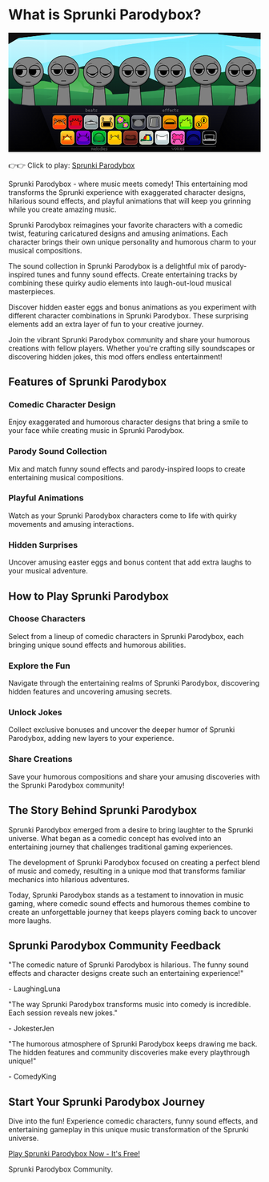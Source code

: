 # What is Sprunki Parodybox?

![Sprunki Parodybox](https://raw.githubusercontent.com/sprunkiscrunkly/sprunki-parodybox/refs/heads/main/sprunki-parodybox.png "Sprunki Parodybox")

👉👉 Click to play: [Sprunki Parodybox](https://sprunkiscrunkly.com/sprunki-parodybox/ "Sprunki Parodybox")

Sprunki Parodybox - where music meets comedy! This entertaining mod transforms the Sprunki experience with exaggerated character designs, hilarious sound effects, and playful animations that will keep you grinning while you create amazing music.

Sprunki Parodybox reimagines your favorite characters with a comedic twist, featuring caricatured designs and amusing animations. Each character brings their own unique personality and humorous charm to your musical compositions.

The sound collection in Sprunki Parodybox is a delightful mix of parody-inspired tunes and funny sound effects. Create entertaining tracks by combining these quirky audio elements into laugh-out-loud musical masterpieces.

Discover hidden easter eggs and bonus animations as you experiment with different character combinations in Sprunki Parodybox. These surprising elements add an extra layer of fun to your creative journey.

Join the vibrant Sprunki Parodybox community and share your humorous creations with fellow players. Whether you're crafting silly soundscapes or discovering hidden jokes, this mod offers endless entertainment!

## Features of Sprunki Parodybox

### Comedic Character Design

Enjoy exaggerated and humorous character designs that bring a smile to your face while creating music in Sprunki Parodybox.

### Parody Sound Collection

Mix and match funny sound effects and parody-inspired loops to create entertaining musical compositions.

### Playful Animations

Watch as your Sprunki Parodybox characters come to life with quirky movements and amusing interactions.

### Hidden Surprises

Uncover amusing easter eggs and bonus content that add extra laughs to your musical adventure.

## How to Play Sprunki Parodybox

### Choose Characters

Select from a lineup of comedic characters in Sprunki Parodybox, each bringing unique sound effects and humorous abilities.

### Explore the Fun

Navigate through the entertaining realms of Sprunki Parodybox, discovering hidden features and uncovering amusing secrets.

### Unlock Jokes

Collect exclusive bonuses and uncover the deeper humor of Sprunki Parodybox, adding new layers to your experience.

### Share Creations

Save your humorous compositions and share your amusing discoveries with the Sprunki Parodybox community!

## The Story Behind Sprunki Parodybox

Sprunki Parodybox emerged from a desire to bring laughter to the Sprunki universe. What began as a comedic concept has evolved into an entertaining journey that challenges traditional gaming experiences.

The development of Sprunki Parodybox focused on creating a perfect blend of music and comedy, resulting in a unique mod that transforms familiar mechanics into hilarious adventures.

Today, Sprunki Parodybox stands as a testament to innovation in music gaming, where comedic sound effects and humorous themes combine to create an unforgettable journey that keeps players coming back to uncover more laughs.

## Sprunki Parodybox Community Feedback

"The comedic nature of Sprunki Parodybox is hilarious. The funny sound effects and character designs create such an entertaining experience!"

\- LaughingLuna

"The way Sprunki Parodybox transforms music into comedy is incredible. Each session reveals new jokes."

\- JokesterJen

"The humorous atmosphere of Sprunki Parodybox keeps drawing me back. The hidden features and community discoveries make every playthrough unique!"

\- ComedyKing

## Start Your Sprunki Parodybox Journey

Dive into the fun! Experience comedic characters, funny sound effects, and entertaining gameplay in this unique music transformation of the Sprunki universe.

[Play Sprunki Parodybox Now - It's Free!](https://sprunkiscrunkly.com/sprunki-parodybox/)

Sprunki Parodybox Community.
